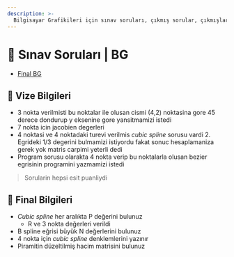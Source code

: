 ```yaml
---
description: >-
  Bilgisayar Grafikileri için sınav soruları, çıkmış sorular, çıkmışlar, önceki senelerde çıkan sorular
---
```


# 📃 Sınav Soruları \| BG

<!--YPackage.YGitbookIntegration-tarafından-otomatik-oluşturulmuştur-->

- [Final BG](Final%20BG.pdf)

<!--YPackage.YGitbookIntegration-tarafından-otomatik-oluşturulmuştur-->

## 📅 Vize Bilgileri

- 3 nokta verilmisti bu noktalar ile olusan cismi (4,2) noktasina gore 45 derece dondurup y eksenine gore yansitmamizi istedi
- 7 nokta icin jacobien degerleri
- 4 noktasi ve 4 noktadaki turevi verilmis *cubic spline* sorusu vardi 2.  Egrideki 1/3 degerini bulmamizi istiyordu fakat sonuc hesaplamaniza gerek yok matris carpimi yeterli dedi
- Program sorusu olarakta 4 nokta verip bu noktalarla olusan bezier egrisinin programini yazmamizi istedi

> Sorularin hepsi esit puanliydi

## 📅 Final Bilgileri

- *Cubic spline* her aralıkta P değerini bulunuz
  - R ve 3 nokta değerleri verildi
- B spline eğrisi büyük N değerlerini bulunuz
- 4 nokta için *cubic spline* denklemlerini yazınır
- Piramitin düzeltilmiş hacim matrisini bulunuz
